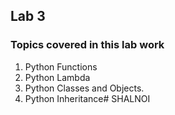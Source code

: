 ## Lab 3

### Topics covered in this lab work

1. Python Functions
2. Python Lambda
3. Python Classes and Objects.
4. Python Inheritance# SHALNOI
